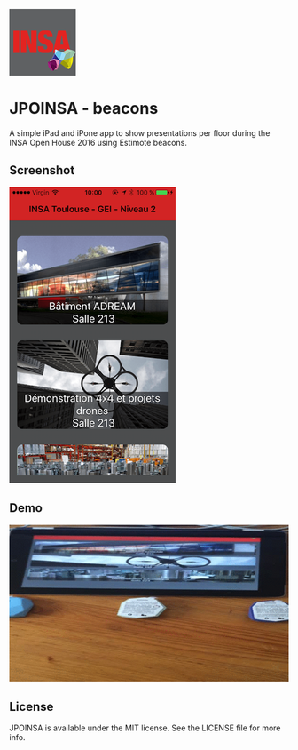 ![JPOINSA](JPOINSA/Assets.xcassets/AppIcon.appiconset/Icon-60@2x.png)
# JPOINSA - beacons

A simple iPad and iPone app to show presentations per floor during the INSA Open House 2016 using Estimote beacons.

## Screenshot

![Screenshot](screenshot.png)

## Demo

![Demo](demo.gif)


## License

JPOINSA is available under the MIT license. See the LICENSE file for more info.